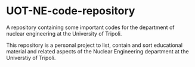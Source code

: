# UOT-NE-code-repository
A repository containing some important codes for the department of nuclear engineering at the University of Tripoli.

This repository is a personal project to list, contain and sort educational material and related aspects of the Nuclear Engineering department at the Universtiy of Tripoli.



